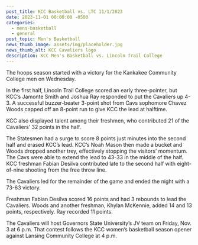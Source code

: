 ```yaml
---
post_title: KCC Basketball vs. LTC 11/1/2023
date: 2023-11-01 00:00:00 -0500
categories:
  - mens-basketball
  - general
post_topic: Men's Basketball
news_thumb_image: assets/img/placeholder.jpg
news_thumb_alt: KCC Cavaliers logo
description: KCC Men's Basketball vs. Lincoln Trail College
---
```

<div><p>The hoops season started with a victory for the Kankakee Community College men on Wednesday.&nbsp;</p></div>

<div><p>In the first half, Lincoln Trail College scored an early three-pointer, but KCC’s Jamonte Smith and Joshua Ray responded to put the Cavaliers up 4-3. A successful buzzer-beater 3-point shot from Cavs sophomore Chavez Woods capped off an 8-point run to give KCC the lead at halftime. &nbsp;</p></div>

<div><p>KCC also displayed talent among their freshmen, who contributed 21 of the Cavaliers’ 32 points in the half.&nbsp;</p></div>

<div><p>The Statesmen had a surge to score 8 points just minutes into the second half and erased KCC’s lead. KCC’s Noah Mason then made a bucket and Woods dropped another trey, effectively stopping the visitors’ momentum. The Cavs were able to extend the lead to 43-33 in the middle of the half. KCC freshman Fabian Desilva contributed late to the second half with eight-of-nine shooting from the free throw line. &nbsp;</p></div>

<div><p>The Cavaliers led for the remainder of the game and ended the night with a 73-63 victory.&nbsp;</p></div>

<div><p>Freshman Fabian Desilva scored 16 points and had 3 rebounds to lead the Cavaliers. Woods and another freshman, Khylan McKennie, added 14 and 13 points, respectively. Ray recorded 11 points.&nbsp;</p></div>

<div><p>The Cavaliers will host Governors State University’s JV team on Friday, Nov. 3 at 6 p.m. That contest follows the KCC women’s basketball season opener against Lansing Community College at 4 p.m.&nbsp;</p></div>